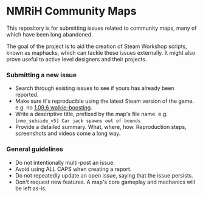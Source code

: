# NMRiH Community Maps
This repository is for submitting issues related to community maps, many of which have been long abandoned. 

The goal of the project is to aid the creation of Steam Workshop scripts, known as maphacks, which can tackle these issues externally. It might also prove useful to active level designers and their projects.

### Submitting a new issue

- Search through existing issues to see if yours has already been reported.
- Make sure it's reproducible using the latest Steam version of the game. e.g. no [1.09.6 walkie-boosting](https://github.com/nmrih/source-game/issues/805).
- Write a descriptive title, prefixed by the map's file name. e.g.`[nmo_subside_v5] Car jack spawns out of bounds`
- Provide a detailed summary. What, where, how. Reproduction steps, screenshots and videos come a long way.

### General guidelines
- Do not intentionally multi-post an issue.
- Avoid using ALL CAPS when creating a report.
- Do not repeatedly update an open issue, saying that the issue persists.
- Don't request new features. A map's core gameplay and mechanics will be left as-is.
